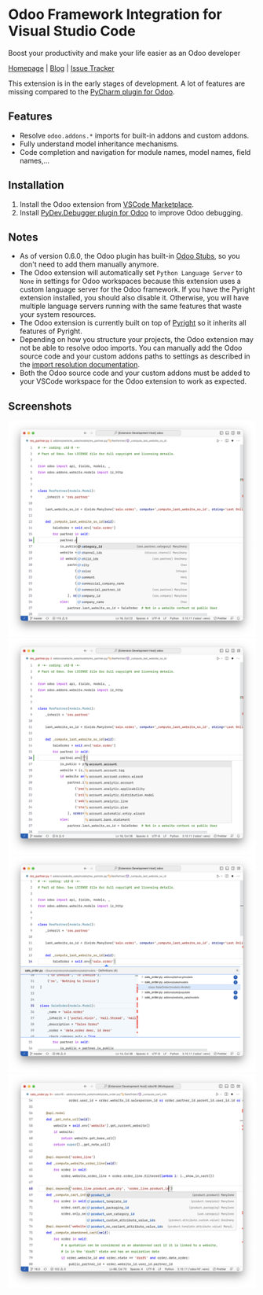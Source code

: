 # Odoo Framework Integration for Visual Studio Code

Boost your productivity and make your life easier as an Odoo developer

[Homepage](https://odoo-ide.com) | [Blog](https://odoo-ide.com/blog) | [Issue Tracker](https://github.com/odoo-ide/vscode-odoo/issues)

This extension is in the early stages of development. A lot of features are missing compared to the [PyCharm plugin for Odoo](https://plugins.jetbrains.com/plugin/13499-odoo).

## Features
- Resolve `odoo.addons.*` imports for built-in addons and custom addons.
- Fully understand model inheritance mechanisms.
- Code completion and navigation for module names, model names, field names,...

## Installation
1. Install the Odoo extension from [VSCode Marketplace](https://marketplace.visualstudio.com/items?itemName=trinhanhngoc.vscode-odoo).
2. Install [PyDev.Debugger plugin for Odoo](https://github.com/odoo-ide/pydevd-odoo) to improve Odoo debugging.

## Notes
- As of version 0.6.0, the Odoo plugin has built-in [Odoo Stubs](https://github.com/odoo-ide/odoo-stubs), so you don't need to add them manually anymore.
- The Odoo extension will automatically set `Python Language Server` to `None` in settings for Odoo workspaces because this extension uses a custom language server for the Odoo framework. If you have the Pyright extension installed, you should also disable it. Otherwise, you will have multiple language servers running with the same features that waste your system resources.
- The Odoo extension is currently built on top of [Pyright](https://github.com/microsoft/pyright) so it inherits all features of Pyright.
- Depending on how you structure your projects, the Odoo extension may not be able to resolve odoo imports. You can manually add the Odoo source code and your custom addons paths to settings as described in the [import resolution documentation](https://microsoft.github.io/pyright/#/import-resolution).
- Both the Odoo source code and your custom addons must be added to your VSCode workspace for the Odoo extension to work as expected.

## Screenshots
![Model member completion](images/model-member-completion.png)
![Model name completion](images/model-name-completion.png)
![Model name navigation](images/model-name-navigation.png)
![Field name completion](images/field-name-completion.png)
